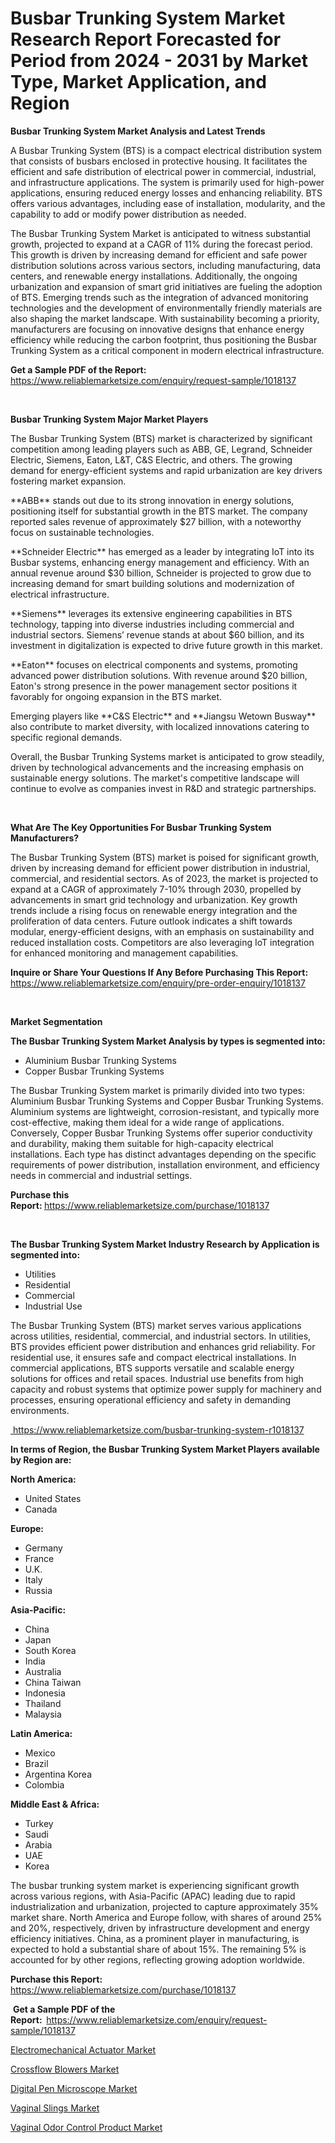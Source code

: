 <p><h1>Busbar Trunking System Market Research Report Forecasted for Period from 2024 -  2031 by Market Type, Market Application, and Region</h1></p><p><strong>Busbar Trunking System Market Analysis and Latest Trends</strong></p>
<p><p>A Busbar Trunking System (BTS) is a compact electrical distribution system that consists of busbars enclosed in protective housing. It facilitates the efficient and safe distribution of electrical power in commercial, industrial, and infrastructure applications. The system is primarily used for high-power applications, ensuring reduced energy losses and enhancing reliability. BTS offers various advantages, including ease of installation, modularity, and the capability to add or modify power distribution as needed.</p><p>The Busbar Trunking System Market is anticipated to witness substantial growth, projected to expand at a CAGR of 11% during the forecast period. This growth is driven by increasing demand for efficient and safe power distribution solutions across various sectors, including manufacturing, data centers, and renewable energy installations. Additionally, the ongoing urbanization and expansion of smart grid initiatives are fueling the adoption of BTS. Emerging trends such as the integration of advanced monitoring technologies and the development of environmentally friendly materials are also shaping the market landscape. With sustainability becoming a priority, manufacturers are focusing on innovative designs that enhance energy efficiency while reducing the carbon footprint, thus positioning the Busbar Trunking System as a critical component in modern electrical infrastructure.</p></p>
<p><strong>Get a Sample PDF of the Report:&nbsp;</strong> <a href="https://www.reliablemarketsize.com/enquiry/request-sample/1018137?utm_campaign=1105&utm_medium=2&utm_source=Github&utm_content=ia&utm_term=17112024&utm_id=busbar-trunking-system">https://www.reliablemarketsize.com/enquiry/request-sample/1018137</a></p>
<p>&nbsp;</p>
<p><strong>Busbar Trunking System Major Market Players</strong></p>
<p><p>The Busbar Trunking System (BTS) market is characterized by significant competition among leading players such as ABB, GE, Legrand, Schneider Electric, Siemens, Eaton, L&T, C&S Electric, and others. The growing demand for energy-efficient systems and rapid urbanization are key drivers fostering market expansion.</p><p>**ABB** stands out due to its strong innovation in energy solutions, positioning itself for substantial growth in the BTS market. The company reported sales revenue of approximately $27 billion, with a noteworthy focus on sustainable technologies.</p><p>**Schneider Electric** has emerged as a leader by integrating IoT into its Busbar systems, enhancing energy management and efficiency. With an annual revenue around $30 billion, Schneider is projected to grow due to increasing demand for smart building solutions and modernization of electrical infrastructure.</p><p>**Siemens** leverages its extensive engineering capabilities in BTS technology, tapping into diverse industries including commercial and industrial sectors. Siemens’ revenue stands at about $60 billion, and its investment in digitalization is expected to drive future growth in this market.</p><p>**Eaton** focuses on electrical components and systems, promoting advanced power distribution solutions. With revenue around $20 billion, Eaton's strong presence in the power management sector positions it favorably for ongoing expansion in the BTS market.</p><p>Emerging players like **C&S Electric** and **Jiangsu Wetown Busway** also contribute to market diversity, with localized innovations catering to specific regional demands. </p><p>Overall, the Busbar Trunking Systems market is anticipated to grow steadily, driven by technological advancements and the increasing emphasis on sustainable energy solutions. The market's competitive landscape will continue to evolve as companies invest in R&D and strategic partnerships.</p></p>
<p>&nbsp;</p>
<p><strong>What Are The Key Opportunities For Busbar Trunking System Manufacturers?</strong></p>
<p><p>The Busbar Trunking System (BTS) market is poised for significant growth, driven by increasing demand for efficient power distribution in industrial, commercial, and residential sectors. As of 2023, the market is projected to expand at a CAGR of approximately 7-10% through 2030, propelled by advancements in smart grid technology and urbanization. Key growth trends include a rising focus on renewable energy integration and the proliferation of data centers. Future outlook indicates a shift towards modular, energy-efficient designs, with an emphasis on sustainability and reduced installation costs. Competitors are also leveraging IoT integration for enhanced monitoring and management capabilities.</p></p>
<p><strong>Inquire or Share Your Questions If Any Before Purchasing This Report:</strong> <a href="https://www.reliablemarketsize.com/enquiry/pre-order-enquiry/1018137?utm_campaign=1105&utm_medium=2&utm_source=Github&utm_content=ia&utm_term=17112024&utm_id=busbar-trunking-system">https://www.reliablemarketsize.com/enquiry/pre-order-enquiry/1018137</a></p>
<p>&nbsp;</p>
<p><strong>Market Segmentation</strong></p>
<p><strong>The Busbar Trunking System Market Analysis by types is segmented into:</strong></p>
<p><ul><li>Aluminium Busbar Trunking Systems</li><li>Copper Busbar Trunking Systems</li></ul></p>
<p><p>The Busbar Trunking System market is primarily divided into two types: Aluminium Busbar Trunking Systems and Copper Busbar Trunking Systems. Aluminium systems are lightweight, corrosion-resistant, and typically more cost-effective, making them ideal for a wide range of applications. Conversely, Copper Busbar Trunking Systems offer superior conductivity and durability, making them suitable for high-capacity electrical installations. Each type has distinct advantages depending on the specific requirements of power distribution, installation environment, and efficiency needs in commercial and industrial settings.</p></p>
<p><strong>Purchase this Report:&nbsp;</strong><a href="https://www.reliablemarketsize.com/purchase/1018137?utm_campaign=1105&utm_medium=2&utm_source=Github&utm_content=ia&utm_term=17112024&utm_id=busbar-trunking-system">https://www.reliablemarketsize.com/purchase/1018137</a></p>
<p>&nbsp;</p>
<p><strong>The Busbar Trunking System Market Industry Research by Application is segmented into:</strong></p>
<p><ul><li>Utilities</li><li>Residential</li><li>Commercial</li><li>Industrial Use</li></ul></p>
<p><p>The Busbar Trunking System (BTS) market serves various applications across utilities, residential, commercial, and industrial sectors. In utilities, BTS provides efficient power distribution and enhances grid reliability. For residential use, it ensures safe and compact electrical installations. In commercial applications, BTS supports versatile and scalable energy solutions for offices and retail spaces. Industrial use benefits from high capacity and robust systems that optimize power supply for machinery and processes, ensuring operational efficiency and safety in demanding environments.</p></p>
<p><a href="https://www.reliablemarketsize.com/busbar-trunking-system-r1018137?utm_campaign=1105&utm_medium=2&utm_source=Github&utm_content=ia&utm_term=17112024&utm_id=busbar-trunking-system">&nbsp;https://www.reliablemarketsize.com/busbar-trunking-system-r1018137</a></p>
<p><strong>In terms of Region, the Busbar Trunking System Market Players available by Region are:</strong></p>
<p>
    <p> <strong> North America: </strong>
        <ul>
            <li>United States</li>
            <li>Canada</li>
        </ul>
        </p> 
    <p> <strong> Europe: </strong>
        <ul>
            <li>Germany</li>
            <li>France</li>
            <li>U.K.</li>
            <li>Italy</li>
            <li>Russia</li>
        </ul>
        </p> 
    <p> <strong> Asia-Pacific: </strong>
        <ul>
            <li>China</li>
            <li>Japan</li>
            <li>South Korea</li>
            <li>India</li>
            <li>Australia</li>
            <li>China Taiwan</li>
            <li>Indonesia</li>
            <li>Thailand</li>
            <li>Malaysia</li>
        </ul>
        </p> 
    <p> <strong> Latin America: </strong>
        <ul>
            <li>Mexico</li>
            <li>Brazil</li>
            <li>Argentina Korea</li>
            <li>Colombia</li>
        </ul>
        </p> 
    <p> <strong> Middle East & Africa: </strong>
        <ul>
            <li>Turkey</li>
            <li>Saudi</li>
            <li>Arabia</li>
            <li>UAE</li>
            <li>Korea</li>
        </ul>
    </p>
    </p>
<p><p>The busbar trunking system market is experiencing significant growth across various regions, with Asia-Pacific (APAC) leading due to rapid industrialization and urbanization, projected to capture approximately 35% market share. North America and Europe follow, with shares of around 25% and 20%, respectively, driven by infrastructure development and energy efficiency initiatives. China, as a prominent player in manufacturing, is expected to hold a substantial share of about 15%. The remaining 5% is accounted for by other regions, reflecting growing adoption worldwide.</p></p>
<p><strong>Purchase this Report: </strong><a href="https://www.reliablemarketsize.com/purchase/1018137?utm_campaign=1105&utm_medium=2&utm_source=Github&utm_content=ia&utm_term=17112024&utm_id=busbar-trunking-system">https://www.reliablemarketsize.com/purchase/1018137</a></p>
<p>&nbsp;<strong>Get a Sample PDF of the Report:&nbsp;&nbsp;</strong><a href="https://www.reliablemarketsize.com/enquiry/request-sample/1018137?utm_campaign=1105&utm_medium=2&utm_source=Github&utm_content=ia&utm_term=17112024&utm_id=busbar-trunking-system">https://www.reliablemarketsize.com/enquiry/request-sample/1018137</a></p>
<p><strong></strong></p>
<p><p><a href="https://www.linkedin.com/pulse/electromechanical-actuator-market-report-product-type-8h9ee?utm_campaign=1105&utm_medium=2&utm_source=Github&utm_content=ia&utm_term=17112024&utm_id=busbar-trunking-system">Electromechanical Actuator Market</a></p><p><a href="https://www.linkedin.com/pulse/global-crossflow-blowers-market-exploring-share-trends-future-pqrwe?utm_campaign=1105&utm_medium=2&utm_source=Github&utm_content=ia&utm_term=17112024&utm_id=busbar-trunking-system">Crossflow Blowers Market</a></p><p><a href="https://www.linkedin.com/pulse/digital-pen-microscope-market-size-status-forecast-2024-2031-c0wke?utm_campaign=1105&utm_medium=2&utm_source=Github&utm_content=ia&utm_term=17112024&utm_id=busbar-trunking-system">Digital Pen Microscope Market</a></p><p><a href="https://issuu.com/reportprime-2/docs/vaginal-slings-market-size-2030.ppt_f74014eab40b0a?utm_campaign=1105&utm_medium=2&utm_source=Github&utm_content=ia&utm_term=17112024&utm_id=busbar-trunking-system">Vaginal Slings Market</a></p><p><a href="https://issuu.com/reportprime-2/docs/vaginal-odor-control-product-market_faeca225287555?utm_campaign=1105&utm_medium=2&utm_source=Github&utm_content=ia&utm_term=17112024&utm_id=busbar-trunking-system">Vaginal Odor Control Product Market</a></p></p>